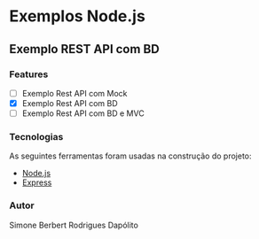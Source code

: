 # Exemplos Node.js

## Exemplo REST API com BD

### Features
- [ ] Exemplo Rest API com Mock
- [x] Exemplo Rest API com BD 
- [ ] Exemplo Rest API com BD e MVC

### Tecnologias
As seguintes ferramentas foram usadas na construção do projeto:
- [Node.js](https://nodejs.org/en/)
- [Express](https://expressjs.com/)

### Autor
Simone Berbert Rodrigues Dapólito
